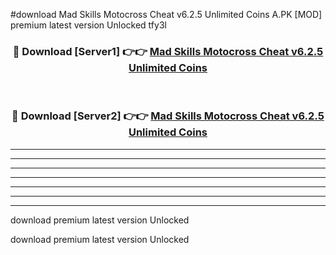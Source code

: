 #download Mad Skills Motocross Cheat v6.2.5 Unlimited Coins A.PK [MOD] premium latest version Unlocked tfy3l 



<div align="center">
<h3>🔴 Download [Server1] 👉👉 <a href="https://download1apk.web.app/">Mad Skills Motocross Cheat v6.2.5 Unlimited Coins</a></h3><br>

<h3>🔴 Download [Server2] 👉👉 <a href="https://download1apk.web.app/">Mad Skills Motocross Cheat v6.2.5 Unlimited Coins</a></h3>
</div>





----------------------------------------------------------

----------------------------------------------------------

----------------------------------------------------------

----------------------------------------------------------

----------------------------------------------------------

----------------------------------------------------------

----------------------------------------------------------

download premium latest version Unlocked

download premium latest version Unlocked
